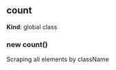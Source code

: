 <a name="count"></a>

## count
**Kind**: global class
<a name="new_count_new"></a>

### new count()
Scraping all elements by className